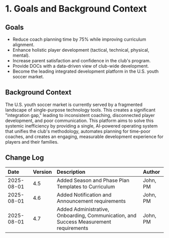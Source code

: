 # **1\. Goals and Background Context**

## **Goals**

* Reduce coach planning time by 75% while improving curriculum alignment.  
* Enhance holistic player development (tactical, technical, physical, mental).  
* Increase parent satisfaction and confidence in the club's program.  
* Provide DOCs with a data-driven view of club-wide development.  
* Become the leading integrated development platform in the U.S. youth soccer market.

## **Background Context**

The U.S. youth soccer market is currently served by a fragmented landscape of single-purpose technology tools. This creates a significant "integration gap," leading to inconsistent coaching, disconnected player development, and poor communication. This platform aims to solve this systemic inefficiency by providing a single, AI-powered operating system that unifies the club's methodology, automates planning for time-poor coaches, and creates an engaging, measurable development experience for players and their families.

## **Change Log**

| Date | Version | Description | Author |
| :---- | :---- | :---- | :---- |
| 2025-08-01 | 4.5 | Added Season and Phase Plan Templates to Curriculum | John, PM |
| 2025-08-01 | 4.6 | Added Notification and Announcement requirements | John, PM |
| 2025-08-01 | 4.7 | Added Administrative, Onboarding, Communication, and Success Measurement requirements | John, PM |
